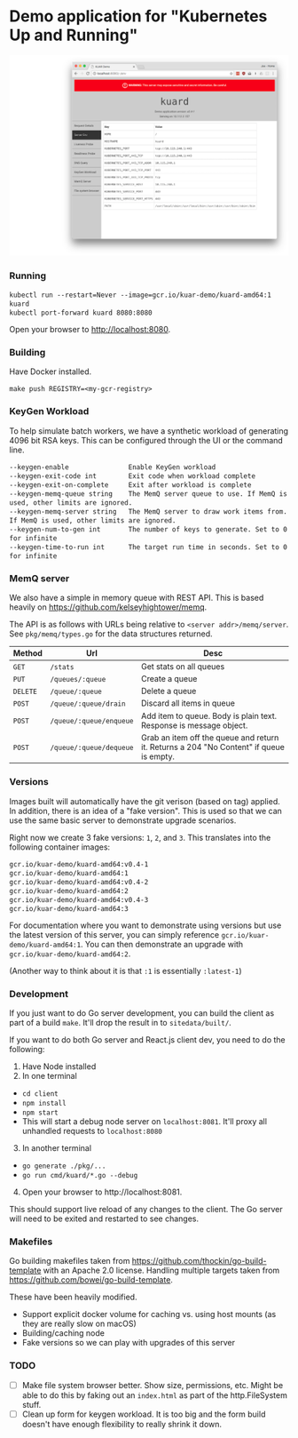 # Demo application for "Kubernetes Up and Running"

![screenshot](docs/images/screenshot.png)

### Running

```
kubectl run --restart=Never --image=gcr.io/kuar-demo/kuard-amd64:1 kuard
kubectl port-forward kuard 8080:8080
```

Open your browser to [http://localhost:8080](http://localhost:8080).

### Building

Have Docker installed.

```
make push REGISTRY=<my-gcr-registry>
```

### KeyGen Workload

To help simulate batch workers, we have a synthetic workload of generating 4096 bit RSA keys.  This can be configured through the UI or the command line.

```
--keygen-enable               Enable KeyGen workload
--keygen-exit-code int        Exit code when workload complete
--keygen-exit-on-complete     Exit after workload is complete
--keygen-memq-queue string    The MemQ server queue to use. If MemQ is used, other limits are ignored.
--keygen-memq-server string   The MemQ server to draw work items from.  If MemQ is used, other limits are ignored.
--keygen-num-to-gen int       The number of keys to generate. Set to 0 for infinite
--keygen-time-to-run int      The target run time in seconds. Set to 0 for infinite
```

### MemQ server

We also have a simple in memory queue with REST API.  This is based heavily on https://github.com/kelseyhightower/memq.

The API is as follows with URLs being relative to `<server addr>/memq/server`.  See `pkg/memq/types.go` for the data structures returned.

| Method | Url | Desc
| --- | --- | ---
| `GET` | `/stats` | Get stats on all queues
| `PUT` | `/queues/:queue` | Create a queue
| `DELETE` | `/queue/:queue` | Delete a queue
| `POST` | `/queue/:queue/drain` | Discard all items in queue
| `POST` | `/queue/:queue/enqueue` | Add item to queue.  Body is plain text. Response is message object.
| `POST` | `/queue/:queue/dequeue` | Grab an item off the queue and return it. Returns a 204 "No Content" if queue is empty.

### Versions

Images built will automatically have the git verison (based on tag) applied.  In addition, there is an idea of a "fake version".  This is used so that we can use the same basic server to demonstrate upgrade scenarios.

Right now we create 3 fake versions: `1`, `2`, and `3`.  This translates into the following container images:

```
gcr.io/kuar-demo/kuard-amd64:v0.4-1
gcr.io/kuar-demo/kuard-amd64:1
gcr.io/kuar-demo/kuard-amd64:v0.4-2
gcr.io/kuar-demo/kuard-amd64:2
gcr.io/kuar-demo/kuard-amd64:v0.4-3
gcr.io/kuar-demo/kuard-amd64:3
```

For documentation where you want to demonstrate using versions but use the latest version of this server, you can simply reference `gcr.io/kuar-demo/kuard-amd64:1`.  You can then demonstrate an upgrade with `gcr.io/kuar-demo/kuard-amd64:2`.

(Another way to think about it is that `:1` is essentially `:latest-1`)

### Development

If you just want to do Go server development, you can build the client as part of a build `make`.  It'll drop the result in to `sitedata/built/`.

If you want to do both Go server and React.js client dev, you need to do the following:

1. Have Node installed
2. In one terminal

  * `cd client`
  * `npm install`
  * `npm start`
  * This will start a debug node server on `localhost:8081`.  It'll proxy all unhandled requests to `localhost:8080`

3. In another terminal
  * `go generate ./pkg/...`
  * `go run cmd/kuard/*.go --debug`
4. Open your browser to http://localhost:8081.

This should support live reload of any changes to the client.  The Go server will need to be exited and restarted to see changes.

### Makefiles

Go building makefiles taken from
https://github.com/thockin/go-build-template with an Apache 2.0 license.
Handling multiple targets taken from https://github.com/bowei/go-build-template.

These have been heavily modified.
* Support explicit docker volume for caching vs. using host mounts (as they are really slow on macOS)
* Building/caching node
* Fake versions so we can play with upgrades of this server

### TODO
* [ ] Make file system browser better.  Show size, permissions, etc.  Might be able to do this by faking out an `index.html` as part of the http.FileSystem stuff.
* [ ] Clean up form for keygen workload.  It is too big and the form build doesn't have enough flexibility to really shrink it down.

